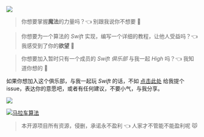 
![](http://ww2.sinaimg.cn/large/72f96cbagw1f7li86liatj20v408wwfy.jpg)

> 你想要掌握**魔法**的力量吗？👈 别跟我说你不想要 🙅

> 你想要为一个算法的 _Swift_ 实现，编写一个详细的教程，让他人受益吗？👈 我感受到了你的**欲望** 👾　  　

> 你想要加入暂时只有一个成员的 _Swift 俱乐部_ 与我一起 _High_ 吗？👈 我知道你想的 👹

如果你想加入这个俱乐部，与我一起玩 _Swift_ 的话，不如 [点击此处](https://github.com/SwiftClub/SwiftAlgorithms/issues/new) 给我提个 issue，表达你的意愿吧，或者有任何建议，不要小气，与我分享。

![](http://ww1.sinaimg.cn/large/72f96cbagw1f7lhvoeycuj20w801raa4.jpg)

[![马拉车算法](http://ww2.sinaimg.cn/large/72f96cbagw1f7lhyhds67j20rs08wgo6.jpg)](http://cbang.info)

> 本开源项目所有资源，侵删，承诺永不盈利 👈 人家才不管能不能盈利呢 😾
